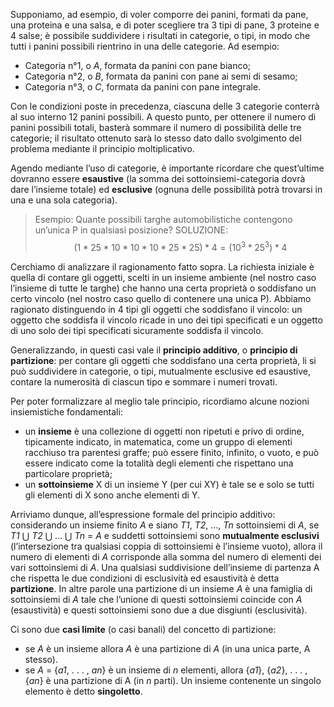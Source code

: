 Supponiamo, ad esempio, di voler comporre dei panini, formati da pane, una proteina e una salsa, e di poter scegliere tra 3 tipi di pane, 3 proteine e 4 salse; è possibile suddividere i risultati in categorie, o tipi, in modo che tutti i panini possibili rientrino in una delle categorie. Ad esempio:
- Categoria n°1, o *A*, formata da panini con pane bianco;
- Categoria n°2, o *B*, formata da panini con pane ai semi di sesamo;
- Categoria n°3, o *C*, formata da panini con pane integrale.

Con le condizioni poste in precedenza, ciascuna delle 3 categorie conterrà al suo interno 12 panini possibili. A questo punto, per ottenere il numero di panini possibili totali, basterà sommare il numero di possibilità delle tre categorie; il risultato ottenuto sarà lo stesso dato dallo svolgimento del problema mediante il principio moltiplicativo.

Agendo mediante l’uso di categorie, è importante ricordare che quest’ultime dovranno essere **esaustive** (la somma dei sottoinsiemi-categoria dovrà dare l’insieme totale) ed **esclusive** (ognuna delle possibilità potrà trovarsi in una e una sola categoria).

> Esempio:
  Quante possibili targhe automobilistiche contengono un’unica P in qualsiasi posizione?
  SOLUZIONE: $$(1 * 25 * 10 * 10 * 10 * 25 * 25) * 4 = (10^3 * 25^3) * 4$$
  
Cerchiamo di analizzare il ragionamento fatto sopra. La richiesta iniziale è quella di contare gli oggetti, scelti in un insieme ambiente (nel nostro caso l’insieme di tutte le targhe) che hanno una certa proprietà o soddisfano un certo vincolo (nel nostro caso quello di contenere una unica P). Abbiamo ragionato distinguendo in 4 tipi gli oggetti che soddisfano il vincolo: un oggetto che soddisfa il vincolo ricade in uno dei tipi specificati e un oggetto di uno solo dei tipi specificati sicuramente soddisfa il vincolo.

Generalizzando, in questi casi vale il **principio additivo**, o **principio di partizione**: per contare gli oggetti che soddisfano una certa proprietà, li si può suddividere in categorie, o tipi, mutualmente esclusive ed esaustive, contare la numerosità di ciascun tipo e sommare i numeri trovati.

Per poter formalizzare al meglio tale principio, ricordiamo alcune nozioni insiemistiche fondamentali:
- un **insieme** è una collezione di oggetti non ripetuti e privo di ordine, tipicamente indicato, in matematica, come un gruppo di elementi racchiuso tra parentesi graffe; può essere finito, infinito, o vuoto, e può essere indicato come la totalità degli elementi che rispettano una particolare proprietà;
- un **sottoinsieme** X di un insieme Y (per cui XY) è tale se e solo se tutti gli elementi di X sono anche elementi di Y.

Arriviamo dunque, all’espressione formale del principio additivo: considerando un insieme finito *A* e siano *T1*, *T2*, …, *Tn* sottoinsiemi di *A*, se *T1* ⋃ *T2* ⋃ … ⋃ *Tn* = *A* e suddetti sottoinsiemi sono **mutualmente esclusivi** (l’intersezione tra qualsiasi coppia di sottoinsiemi è l’insieme vuoto), allora il numero di elementi di *A* corrisponde alla somma del numero di elementi dei vari sottoinsiemi di *A*. Una qualsiasi suddivisione dell’insieme di partenza A che rispetta le due condizioni di esclusività ed esaustività è detta **partizione**. In altre parole una partizione di un insieme *A* è una famiglia di sottoinsiemi di *A* tale che l’unione di questi sottoinsiemi coincide con *A* (esaustività) e questi sottoinsiemi sono due a due disgiunti (esclusività).

Ci sono due **casi limite** (o casi banali) del concetto di partizione: 
- se *A* è un insieme allora *A* è una partizione di *A* (in una unica parte, A stesso).
- se *A* = {*a1*, . . . , *an*} è un insieme di *n* elementi, allora {*a1*}, {*a2*}, . . . , {*an*} è una partizione di A (in *n* parti). 
Un insieme contenente un singolo elemento è detto **singoletto**.